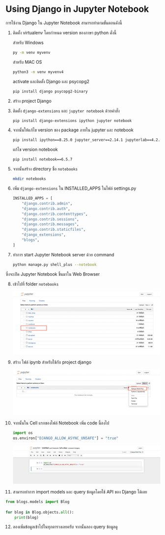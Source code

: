# Using Django in Jupyter Notebook

การใช้งาน Django ใน Jupyter Notebook สามารถทำตามขั้นตอนดังนี้

1. ติดตั้ง virtualenv โดยกำหนด version ของภาษา python ดั่งนี้

    สำหรับ Windows
    ```sh
    py -m venv myvenv
    ```

    สำหรับ MAC OS
    ```sh
    python3 -m venv myvenv4
    ```

    activate และติดตั้ง Django และ psycopg2
    ```sh
    pip install django psycopg2-binary
    ```

2. สร้าง project Django

3. ติดตั้ง `django-extensions` และ `jupyter notebook` ด้วยคำสั่ง

    ```sh
    pip install django-extensions ipython jupyter notebook   
    ```

4. จากนั้นให้แก้ไข version ของ package ภายใน jupyter และ notebook

    ```sh
    pip install ipython==8.25.0 jupyter_server==2.14.1 jupyterlab==4.2.2 jupyterlab_server==2.27.2
    ```

    แก้ไข version notebook
    ```sh
    pip install notebook==6.5.7
    ```

5. จากนั้นสร้าง directory ชื่อ `notebooks`

    ```sh
    mkdir notebooks
    ```

6. เพิ่ม `django-extensions` ใน INSTALLED_APPS ในไฟล์ settings.py

    ```python
    INSTALLED_APPS = [
        "django.contrib.admin",
        "django.contrib.auth",
        "django.contrib.contenttypes",
        "django.contrib.sessions",
        "django.contrib.messages",
        "django.contrib.staticfiles",
        "django_extensions",
        "blogs",
    ]
    ```

7. ทำการ start Jupyter Notebook server ด้วย command 

    ```sh
    python manage.py shell_plus --notebook
    ```

ซึ่งจะเปิด Jupyter Notebook ขึ้นมาใน Web Browser

8. เข้าไปที่ folder `notebooks`

    ![notebook_8](./images/notebook_8.png)

9. สร้าง ไฟล์ ipynb สำหรับใช้กับ project django

    ![create_ipynb](./images/create_ipynb.png)

10. จากนั้นใน Cell แรกของไฟล์ Notebook เพิ่ม code นี้ลงไป

    ```python
    import os
    os.environ["DJANGO_ALLOW_ASYNC_UNSAFE"] = "true"
    ```

    ![create_ipynb](./images/first.png)


11. สามารถทำการ import models และ query ข้อมูลโดยใช้ API ของ Django ได้เลย

```python
from blogs.models import Blog

for blog in Blog.objects.all():
    print(blog)
```

12. ลองเพิ่มข้อมูลเข้าไปในทุกตารางเลยครับ จากนั้นลอง query ข้อมูลดู
